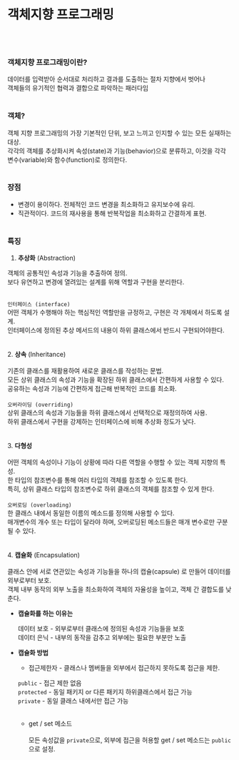 # 객체지향 프로그래밍
<br/><br/>

### 객체지향 프로그래밍이란?<br/>
데이터를 입력받아 순서대로 처리하고 결과를 도출하는 절차 지향에서 벗어나<br/>
객체들의 유기적인 협력과 결합으로 파악하는 패러다임
<br/><br/>

### 객체?<br/>
객체 지향 프로그래밍의 가장 기본적인 단위, 보고 느끼고 인지할 수 있는 모든 실재하는 대상.<br/>
각각의 객체를 추상화시켜 속성(state)과 기능(behavior)으로 분류하고, 이것을 각각 변수(variable)와 함수(function)로 정의한다.<br/><br/>

### 장점  
- 변경이 용이하다. 전체적인 코드 변경을 최소화하고 유지보수에 유리.  
- 직관적이다. 코드의 재사용을 통해 반복작업을 최소화하고 간결하게 표현.<br/><br/>

### 특징  
  1. **추상화** (Abstraction)<br/>
  
  객체의 공통적인 속성과 기능을 추출하여 정의.<br/>
  보다 유연하고 변경에 열려있는 설계를 위해 역할과 구현을 분리한다.<br/>
  <br/>
  
  `인터페이스 (interface)`
  <br/>
  어떤 객체가 수행해야 하는 핵심적인 역할만을 규정하고, 구현은 각 개체에서 하도록 설계.<br/>
  인터페이스에 정의된 추상 메서드의 내용이 하위 클래스에서 반드시 구현되어야한다.
<br/>
<br/>
<br/>
  2. **상속** (Inheritance)<br/>
  <br/>
  기존의 클래스를 재활용하여 새로운 클래스를 작성하는 문법.<br/>
  모든 상위 클래스의 속성과 기능을 확장된 하위 클래스에서 간편하게 사용할 수 있다.<br/>
  공유하는 속성과 기능에 간편하게 접근해 반복적인 코드를 최소화.<br/>
  <br/>
  `오버라이딩 (overriding)`<br/>
  상위 클래스의 속성과 기능들을 하위 클래스에서 선택적으로 재정의하여 사용.<br/>
  하위 클래스에서 구현을 강제하는 인터페이스에 비해 추상화 정도가 낮다.
<br/>
<br/>
<br/>
3. **다형성**<br/>
  <br/>
  어떤 객체의 속성이나 기능이 상황에 따라 다른 역할을 수행할 수 있는 객체 지향의 특성.<br/>
  한 타입의 참조변수를 통해 여러 타입의 객체를 참조할 수 있도록 한다.<br/>
  특히, 상위 클래스 타입의 참조변수로 하위 클래스의 객체를 참조할 수 있게 한다.<br/>
  <br/>
  `오버로딩 (overloading)`<br/>
  한 클래스 내에서 동일한 이름의 메소드를 정의해 사용할 수 있다.<br/>
  매개변수의 개수 또는 타입이 달라야 하며, 오버로딩된 메소드들은 매개 변수로만 구분될 수 있다.
  <br/>
  <br/>
  <br/>
4. **캡슐화** (Encapsulation)<br/>
  <br/>
  클래스 안에 서로 연관있는 속성과 기능들을 하나의 캡슐(capsule) 로 만들어 데이터를 외부로부터 보호.<br/>
  객체 내부 동작의 외부 노출을 최소화하여 객체의 자율성을 높이고, 객체 간 결합도를 낮춘다.<br/>

  - **캡슐화를 하는 이유는**<br/>

    데이터 보호 - 외부로부터 클래스에 정의된 속성과 기능들을 보호<br/>
    데이터 은닉 - 내부의 동작을 감추고 외부에는 필요한 부분만 노출<br/>

  - **캡슐화 방법**<br/>
    
    - 접근제한자 - 클래스나 멤버들을 외부에서 접근하지 못하도록 접근을 제한.<br/>

    `public` - 접근 제한 없음<br/>
    `protected` - 동일 패키지 or 다른 패키지 하위클래스에서 접근 가능<br/>
    `private` - 동일 클래스 내에서만 접근 가능<br/>
    <br/>
    - get / set 메소드<br/><br/>
      모든 속성값을 `private`으로, 외부에 접근을 허용할 get / set 메소드는 `public`으로 설정.<br/>
    <br/>

